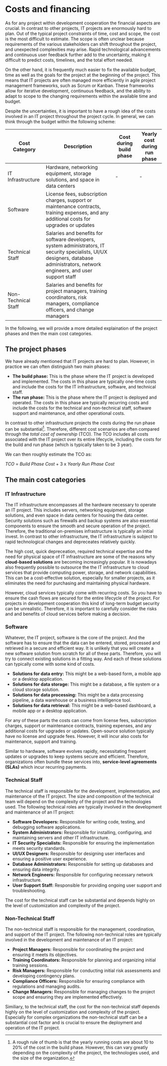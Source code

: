 # Costs and financing

As for any project within development cooperation the financial aspects are crucial. In contrast to other projects, IT projects are enormously hard to plan. Out of the typical project constraints of time, cost and scope, the cost is the most difficult to estimate. The scope is often unclear because requirements of the various stakeholders can shift throughout the project, and unexpected complexities may arise. Rapid technological advancements and continuous user feedback further add to the uncertainty, making it difficult to predict costs, timelines, and the total effort needed.

On the other hand, it is frequently much easier to fix the available budget, time as well as the goals for the project at the beginning of the project. This means that IT projects are often managed more efficiently in agile project management frameworks, such as Scrum or Kanban. These frameworks allow for iterative development, continuous feedback, and the ability to adapt to scope to the changing requirements within the available time and budget.

Despite the uncertainties, it is important to have a rough idea of the costs involved in an IT project throughout the project cycle. In general, we can think through the budget within the following scheme:

| Cost Category | Description | Cost during build phase | Yearly cost during run phase |
|---------------|-------------|---------------|-------------|
| IT Infrastructure | Hardware, networking equipment, storage solutions, and space in data centers | - | -  |
| Software | License fees, subscription charges, support or maintenance contracts, training expenses, and any additional costs for upgrades or updates |  | |
| Technical Staff | Salaries and benefits for software developers, system administrators, IT security specialists, UI/UX designers, database administrators, network engineers, and user support staff | | |
| Non-Technical Staff | Salaries and benefits for project managers, training coordinators, risk managers, compliance officers, and change managers | | |

In the following, we will provide a more detailed explaination of the project phases and then the main cost categories.

## The project phases

We have already mentioned that IT projects are hard to plan. However, in practice we can often distinguish two main phases:

- **The build phase:** This is the phase where the IT project is developed and implemented. The costs in this phase are typically one-time costs and include the costs for the IT infrastructure, software, and technical staff.
- **The run phase:** This is the phase where the IT project is deployed and operated. The costs in this phase are typically recurring costs and include the costs for the technical and non-technical staff, software support and maintenance, and other operational costs. 

In contrast to other infrastructure projects the costs during the run phase can be substantial[^1]. Therefore, different cost scenarios are often compared through the *total cost of ownership* (TCO). The TCO includes all costs associated with the IT project over its entire lifecycle, including the costs for the build and run phase (which is typically taken to be 3 year).

[^1]:
    A rough rule of thumb is that the yearly running costs are about 10 to 20% of the cost in the build phase. However, this can vary greatly depending on the complexity of the project, the technologies used, and the size of the organization.

We can then roughly estimate the TCO as:

*TCO* = *Build Phase Cost* + 3 x *Yearly Run Phase Cost*


## The main cost categories

### IT Infrastructure

The IT infrastructure encompasses all the hardware necessary to operate an IT project. This includes servers, networking equipment, storage solutions, and even space in data centers for housing the data center. Security solutions such as firewalls and backup systems are also essential components to ensure the smooth and secure operation of the project. Therefore, the traditional on-premises infrastructure is typically an initial invest. In contrast to other infrastructure, the IT infrastructure is subject to rapid technological changes and depreceates relatively quickly.

The high cost, quick depreceation, required technical expertise and the need for physical space of IT infrastructure are some of the reasons why **cloud-based solutions** are becoming increasingly popular. It is nowadays also frequently possible to outsource the the IT infrastructure to cloud services that provide computing power, storage, and network capabilities. This can be a cost-effective solution, especially for smaller projects, as it eliminates the need for purchasing and maintaining physical hardware.

However, cloud services typically come with recurring costs. So you have to ensure the cash flows are secured for the entire lifecycle of the project. For projects in development cooperation this kind of long-term budget security can be unrealistic. Therefore, it is important to carefully consider the risks and and benefits of cloud services before making a decision.

### Software

Whatever, the IT project, software is the core of the project. And the software has to ensure that the data can be entered, stored, processed and retrieved in a secure and efficient way. It is unlikely that you will create a new software solution from scratch for all of these parts. Therefore, you will try to connect existing solutions in a fitting way. And each of these solutions can typically come with some kind of costs.

- **Solutions for data entry:** This might be a web-based form, a mobile app or a desktop application.
- **Solutions for data storage:** This might be a database, a file system or a cloud storage solution.
- **Solutions for data processing:** This might be a data processing pipeline, a data warehouse or a business intelligence tool.
- **Solutions for data retrieval:** This might be a web-based dashboard, a mobile app or a desktop application.

For any of these parts the costs can come from license fees, subscription charges, support or maintenance contracts, training expenses, and any additional costs for upgrades or updates. Open-source solution typically have no license and upgrade fees. However, it will incur also costs for maintenance, support and training.

Similar to hardware, software evolves rapidly, necessitating frequent updates or upgrades to keep systems secure and efficient. Therefore, organizations often bundle these services into, **service-level agreements (SLAs)** which incur recurring payments.

### Technical Staff

The technical staff is responsible for the development, implementation, and maintenance of the IT project. The size and composition of the technical team will depend on the complexity of the project and the technologies used. The following technical roles are typically involved in the development and maintenance of an IT project:

- **Software Developers:** Responsible for writing code, testing, and debugging software applications.
- **System Administrators:** Responsible for installing, configuring, and maintaining servers and other IT infrastructure.
- **IT Security Specialists:** Responsible for ensuring the implementation meets security standards.
- **UI/UX Designers:** Responsible for designing user interfaces and ensuring a positive user experience.
- **Database Administrators:** Responsible for setting up databases and ensuring data integrity.
- **Network Engineers:** Responsible for configuring necessary network infrastructure.
- **User Support Staff:** Responsible for providing ongoing user support and troubleshooting.

The cost for the technical staff can be substantial and depends highly on the level of customization and complexity of the project.

### Non-Technical Staff

The non-technical staff is responsible for the management, coordination, and support of the IT project. The following non-technical roles are typically involved in the development and maintenance of an IT project:

- **Project Managers:** Responsible for coordinating the project and ensuring it meets its objectives.
- **Training Coordinators:** Responsible for planning and organizing initial training sessions.
- **Risk Managers:** Responsible for conducting initial risk assessments and developing contingency plans.
- **Compliance Officers:** Responsible for ensuring compliance with regulations and managing audits.
- **Change Managers:** Responsible for managing changes to the project scope and ensuring they are implemented effectively.

Similiary, to the technical staff, the cost for the non-technical staff depends highly on the level of customization and complexity of the project. Especially for complex organizations the non-technical staff can be a substantial cost factor and is crucial to ensure the deployment and operation of the IT project.




 